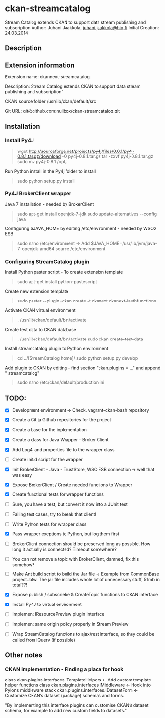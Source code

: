ckan-streamcatalog
==================

Stream Catalog extends CKAN to support data stream publishing and subscription
Author: Juhani Jaakkola, juhani.jaakkola@hiq.fi
Initial Creation: 24.03.2014 

Description
-----------

## Extension information

Extension name:
ckannext-streamcatalog

Description:
Stream Catalog extends CKAN to support data stream publishing and subscription"

CKAN source folder
/usr/lib/ckan/default/src

Git URL:
git@github.com:nullbox/ckan-streamcatalog.git

## Installation

### Install Py4J
> wget http://sourceforge.net/projects/py4j/files/0.8.1/py4j-0.8.1.tar.gz/download -O py4j-0.8.1.tar.gz
> tar -zxvf py4j-0.8.1.tar.gz
> sudo mv py4j-0.8.1 /opt/.

Run Python install in the Py4j folder to install 
> sudo python setup.py install 

### Py4J BrokerClient wrapper

Java 7 installation - needed by BrokerClient
> sudo apt-get install openjdk-7-jdk
> sudo update-alternatives --config java

Configuring $JAVA_HOME by editing /etc/environment - needed by WSO2 ESB
> sudo nano /etc/environment -> Add $JAVA_HOME=/usr/lib/jvm/java-7-openjdk-amd64
> source /etc/environment

### Configuring StreamCatalog plugin

Install Python paster script - To create extension template
> sudo apt-get install python-pastescript

Create new extension template
> sudo paster --plugin=ckan create -t ckanext ckanext-iauthfunctions

Activate CKAN virtual environment
> . /usr/lib/ckan/default/bin/activate

Create test data to CKAN database
> . /usr/lib/ckan/default/bin/activate
> sudo ckan create-test-data

Install streamcatalog plugin to Python environment
> cd ../[StreamCatalog home]/
> sudo python setup.py develop

Add plugin to CKAN by editing - find section "ckan.plugins = ..." and append " streamcatalog"
> sudo nano /etc/ckan/default/production.ini


## TODO:
- [X] Development environment -> Check. vagrant-ckan-bash repository
- [X] Create a Git ja Github repositories for the project
- [X] Create a base for the inplementation
- [X] Create a class for Java Wrapper - Broker Client
- [X] Add Log4j and properties file to the wrapper class
- [ ] Create init.d script for the wrapper
- [X] Init BrokerClient - Java - TrustStore, WSO ESB connection -> well that was easy
- [X] Expose BrokerClient / Create needed functions to Wrapper
- [X] Create functional tests for wrapper functions
- [ ] Sure, you have a test, but convert it now into a JUnit test
- [ ] Failing test cases, try to break that client!
- [ ] Write Pyhton tests for wrapper class
- [X] Pass wrapper exeptions to Python, but log them first
- [ ] BrokerClient connection should be preserved long as possible. How long it actually is connected? Timeout somewhere?
- [ ] You can not remove a topic with BrokerClient, damned, fix this somehow?
- [ ] Make Ant build script to build the Jar file -> Example from CommonBase project..btw. 
		The jar file includes whole lot of unnecessary stuff, 51mb in total??!
- [X] Expose publish / subscriebe & CreateTopic functions to CKAN interface
- [X] Install Py4J to virtual environment
- [ ] Implement IResourcePreview plugin interface
- [ ] Implement same origin policy properly in Stream Preview

- [ ] Wrap StreamCatalog functions to ajax/rest interface, so they could be called from jQuery (if possible)


Other notes
-----------

### CKAN implementation - Finding a place for hook
class ckan.plugins.interfaces.ITemplateHelpers <- Add custom template helper functions
class ckan.plugins.interfaces.IMiddleware <- Hook into Pylons middleware stack
ckan.plugins.interfaces.IDatasetForm <- Customize CKAN’s dataset (package) schemas and forms.

"By implementing this interface plugins can customise CKAN’s dataset schema, for example to add new custom fields to datasets."
